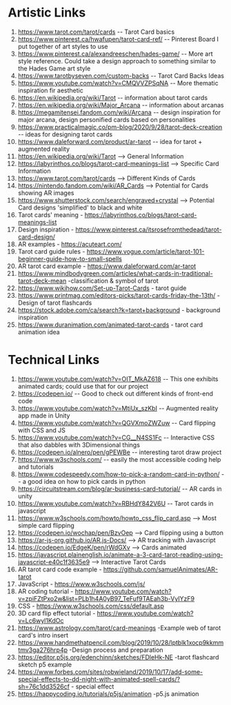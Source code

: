 # Artistic Links
1. https://www.tarot.com/tarot/cards -- Tarot Card basics
2. https://www.pinterest.ca/hwafupen/tarot-card-ref/ -- Pinterest Board I put together of art styles to use
3. https://www.pinterest.ca/alexandreeschen/hades-game/ -- More art style reference.  Could take a design approach to something similar to the Hades Game art style
4. https://www.tarotbyseven.com/custom-backs -- Tarot Card Backs Ideas
5. https://www.youtube.com/watch?v=CMQVVZPSqNA -- More thematic inspiration fir aesthetic
6. https://en.wikipedia.org/wiki/Tarot -- information about tarot cards
7. https://en.wikipedia.org/wiki/Major_Arcana -- information about arcanas
8. https://megamitensei.fandom.com/wiki/Arcana -- design inspiration for major arcana, design personified cards based on personalities
9. https://www.practicalmagic.co/pm-blog/2020/9/28/tarot-deck-creation -- ideas for designing tarot cards
10. https://www.daleforward.com/product/ar-tarot -- idea for tarot + augmented reality
11. https://en.wikipedia.org/wiki/Tarot --> General Information
12. https://labyrinthos.co/blogs/tarot-card-meanings-list --> Specific Card Information
13. https://www.tarot.com/tarot/cards --> Different Kinds of Cards
14. https://nintendo.fandom.com/wiki/AR_Cards --> Potential for Cards showing AR images
15. https://www.shutterstock.com/search/engraved+crystal --> Potential Card designs 'simplified' to black and white
16. Tarot cards' meaning - https://labyrinthos.co/blogs/tarot-card-meanings-list
17. Design inspiration - https://www.pinterest.ca/itsrosefromthedead/tarot-card-design/
18. AR examples - https://acuteart.com/
19. Tarot card guide rules - https://www.vogue.com/article/tarot-101-beginner-guide-how-to-small-spells
20. AR tarot card example - https://www.daleforward.com/ar-tarot
21. https://www.mindbodygreen.com/articles/what-cards-in-traditional-tarot-deck-mean -classification & symbol of tarot 
22. https://www.wikihow.com/Set-up-Tarot-Cards - tarot guide
23. https://www.printmag.com/editors-picks/tarot-cards-friday-the-13th/  - Design of tarot flashcards
24. https://stock.adobe.com/ca/search?k=tarot+background - background inspiration
25. https://www.duranimation.com/animated-tarot-cards - tarot card animation idea


# Technical Links

1. https://www.youtube.com/watch?v=OIT_MkAZ618 -- This one exhibits animated cards; could use that for our project
2. https://codepen.io/ -- Good to check out different kinds of front-end code
3. https://www.youtube.com/watch?v=MtiUx_szKbI -- Augmented reality app made in Unity
4. https://www.youtube.com/watch?v=QGVXmoZWZuw -- Card flipping with CSS and JS
5. https://www.youtube.com/watch?v=CG__N4SS1Fc -- Interactive CSS that also dabbles with 3Dimensional things
6. https://codepen.io/alnero/pen/gPEWBe -- interesting tarot draw project
7. https://www.w3schools.com/ -- easily the most accessible coding help and tutorials
8. https://www.codespeedy.com/how-to-pick-a-random-card-in-python/ -- a good idea on how to pick cards in python
9. https://circuitstream.com/blog/ar-business-card-tutorial/ -- AR cards in unity
10. https://www.youtube.com/watch?v=RBHdY842V6U -- Tarot cards in javascript
11. https://www.w3schools.com/howto/howto_css_flip_card.asp --> Most simple card flipping
12. https://codepen.io/wochap/pen/BzvOep --> Card flipping using a button
13. https://ar-js-org.github.io/AR.js-Docs/ --> AR tracking with Javascript
14. https://codepen.io/EdgeK/pen/rWdGXv --> Cards animated
15. https://javascript.plainenglish.io/animate-a-3-card-tarot-reading-using-javascript-e40c1f3635e9 --> Interactive Tarot Cards
16. AR tarot card code example - https://github.com/samuelAnimates/AR-tarot
17. JavaScript - https://www.w3schools.com/js/
18. AR coding tutorial - https://www.youtube.com/watch?v=zpiFZtPxo2w&list=PLb1h4A0yB97_TeFuf9TAEah3b-VyIYzF9
19. CSS - https://www.w3schools.com/css/default.asp
20. 3D card flip effect tutorial - https://www.youtube.com/watch?v=Lc6wyl1KdOc
21. https://www.astrology.com/tarot/card-meanings -Example web of tarot card's intro insert
22. https://www.handmethatpencil.com/blog/2019/10/28/lptblk1xocp9kkmmtmv3ga276hrp4p -Design process and preparation 
23. https://editor.p5js.org/edenchinn/sketches/FDleHk-NE -tarot flashcard sketch p5 example 
24. https://www.forbes.com/sites/robwieland/2019/10/17/add-some-special-effects-to-dd-night-with-animated-spell-cards/?sh=76c1dd3526cf - special effect 
25. https://happycoding.io/tutorials/p5js/animation -p5.js animation
